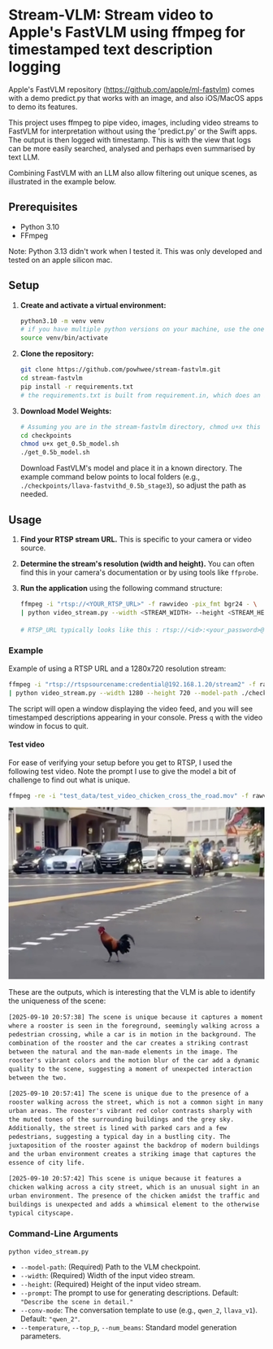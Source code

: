 # Stream-VLM: Stream video to Apple's FastVLM using ffmpeg for timestamped text description logging

Apple's FastVLM repository (https://github.com/apple/ml-fastvlm) comes with a demo predict.py that works with an image, and also iOS/MacOS apps to demo its features.

This project uses ffmpeg to pipe video, images, including video streams to FastVLM for interpretation without using the 'predict.py' or the Swift apps.  The output is then logged with timestamp. This is with the view that logs can be more easily searched, analysed and perhaps even summarised by text LLM.  

Combining FastVLM with an LLM also allow filtering out unique scenes, as illustrated in the example below.


## Prerequisites

-   Python 3.10
-   FFmpeg

Note: Python 3.13 didn't work when I tested it.  This was only developed and tested on an apple silicon mac.

## Setup

1.  **Create and activate a virtual environment:**
    ```bash
    python3.10 -m venv venv
    # if you have multiple python versions on your machine, use the one that works for FastVLM to create the venv
    source venv/bin/activate
    ```
    

2.  **Clone the repository:**
    ```bash
    git clone https://github.com/powhwee/stream-fastvlm.git
    cd stream-fastvlm
    pip install -r requirements.txt
    # the requirements.txt is built from requirement.in, which does an include of the .toml file that comes with Apple's FastVLM
    ```


3.  **Download Model Weights:**
    ```bash
    # Assuming you are in the stream-fastvlm directory, chmod u+x this .sh file and run it to download Apple's 0.5b model file.  There are model with 1.5b and 7b parameters but this script downloads only the 0.5b model
    cd checkpoints  
    chmod u+x get_0.5b_model.sh  
    ./get_0.5b_model.sh
    ```
    
    Download FastVLM's model and place it in a known directory. The example command below points to local folders (e.g., `./checkpoints/llava-fastvithd_0.5b_stage3`), so adjust the path as needed.

## Usage


1.  **Find your RTSP stream URL.** This is specific to your camera or video source.
2.  **Determine the stream's resolution (width and height).** You can often find this in your camera's documentation or by using tools like `ffprobe`.
3.  **Run the application** using the following command structure:

    ```bash
    ffmpeg -i "rtsp://<YOUR_RTSP_URL>" -f rawvideo -pix_fmt bgr24 - \
    | python video_stream.py --width <STREAM_WIDTH> --height <STREAM_HEIGHT> --model-path <PATH_TO_YOUR_MODEL>

    # RTSP_URL typically looks like this : rtsp://<id>:<your_password>@<ip address>:554/<streamId>```

### Example

Example of using a RTSP URL and a 1280x720 resolution stream:

```bash
ffmpeg -i "rtsp://rtspsourcename:credential@192.168.1.20/stream2" -f rawvideo -pix_fmt bgr24 - \
| python video_stream.py --width 1280 --height 720 --model-path ./checkpoints/llava-fastvithd_0.5b_stage3 --prompt "Describe this scene."
```


The script will open a window displaying the video feed, and you will see timestamped descriptions appearing in your console. Press `q` with the video window in focus to quit.

#### Test video

For ease of verifying your setup before you get to RTSP, I used the following test video.  Note the prompt I use to give the model a bit of challenge to find out what is unique.

```bash
ffmpeg -re -i "test_data/test_video_chicken_cross_the_road.mov" -f rawvideo -pix_fmt bgr24 - | python video_stream.py --width 1280 --height 1064 --prompt "Describe what is unique about this scene" --model-path ./checkpoints/llava-fastvithd_0.5b_stage3
```

<img src="test_data/test_image_chicken_cross_the_road.png" width="640" height="auto" />


These are the outputs, which is interesting that the VLM is able to identify the uniqueness of the scene:

`[2025-09-10 20:57:38] The scene is unique because it captures a moment where a rooster is seen in the foreground, seemingly walking across a pedestrian crossing, while a car is in motion in the background. The combination of the rooster and the car creates a striking contrast between the natural and the man-made elements in the image. The rooster's vibrant colors and the motion blur of the car add a dynamic quality to the scene, suggesting a moment of unexpected interaction between the two.`

`[2025-09-10 20:57:41] The scene is unique due to the presence of a rooster walking across the street, which is not a common sight in many urban areas. The rooster's vibrant red color contrasts sharply with the muted tones of the surrounding buildings and the grey sky. Additionally, the street is lined with parked cars and a few pedestrians, suggesting a typical day in a bustling city. The juxtaposition of the rooster against the backdrop of modern buildings and the urban environment creates a striking image that captures the essence of city life.`

`[2025-09-10 20:57:42] This scene is unique because it features a chicken walking across a city street, which is an unusual sight in an urban environment. The presence of the chicken amidst the traffic and buildings is unexpected and adds a whimsical element to the otherwise typical cityscape.`



### Command-Line Arguments
`python video_stream.py`
-   `--model-path`: (Required) Path to the VLM checkpoint.
-   `--width`: (Required) Width of the input video stream.
-   `--height`: (Required) Height of the input video stream.
-   `--prompt`: The prompt to use for generating descriptions. Default: `"Describe the scene in detail."`
-   `--conv-mode`: The conversation template to use (e.g., `qwen_2`, `llava_v1`). Default: `"qwen_2"`.
-   `--temperature`, `--top_p`, `--num_beams`: Standard model generation parameters.


